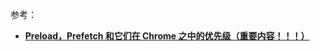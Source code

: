 参考：

- [**Preload，Prefetch 和它们在 Chrome 之中的优先级（重要内容！！！）**](https://www.webhek.com/post/preload-prefetch-and-priorities-in-chrome.html)
